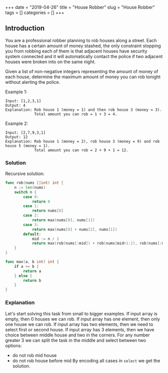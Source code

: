 +++
date = "2019-04-26"
title = "House Robber"
slug = "House Robber"
tags = []
categories = []
+++

## Introduction


You are a professional robber planning to rob houses along a street. Each house has a certain amount of money stashed, the only constraint stopping you from robbing each of them is that adjacent houses have security system connected and it will automatically contact the police if two adjacent houses were broken into on the same night.

Given a list of non-negative integers representing the amount of money of each house, determine the maximum amount of money you can rob tonight without alerting the police.

Example 1:
```
Input: [1,2,3,1]
Output: 4
Explanation: Rob house 1 (money = 1) and then rob house 3 (money = 3).
             Total amount you can rob = 1 + 3 = 4.
```
Example 2:
```
Input: [2,7,9,3,1]
Output: 12
Explanation: Rob house 1 (money = 2), rob house 3 (money = 9) and rob house 5 (money = 1).
             Total amount you can rob = 2 + 9 + 1 = 12.
```             

### Solution

Recursive solution:
``` go
func rob(nums []int) int {
    n := len(nums)
    switch n {
        case 0:
            return 0
        case 1:
            return nums[0]
        case 2:
            return max(nums[0], nums[1])
        case 3:
            return max(nums[0] + nums[2], nums[1])
        default:
            mid := n / 2
            return max(rob(nums[:mid]) + rob(nums[mid+1:]), rob(nums[:mid-1]) + rob(nums[mid:]) ) 
    }
}

func max(a, b int) int {
    if a >= b {
        return a
    } else {
        return b
    }
}
```

### Explanation

Let's start solving this task from small to bigger examples.
If input array is empty, then 0 houses we can rob.
If input array has one element, then only one house we can rob.
If input array has two elements, then we need to select first or second house.
If input array has 3 elements, then we have choice between middle house and two in the corners.
For any number greater 3 we can split the task in the middle and select between two options: 
* do not rob mid house
* do not rob house before mid
By encoding all cases in `select` we get the solution.





